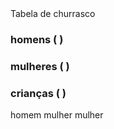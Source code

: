 <DOCTYPEhtml>
<html>
  <tittle>Tabela de churrasco
    </tittle>
  <h3>homens ( )</h3>
  <h3>mulheres ( )</h3>
  <h3>crianças ( )</h3>
  <head>homem</head>
  <head1>mulher</head1>
  <head2>mulher</head2>
  
</html>

